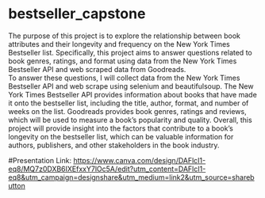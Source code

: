 # bestseller_capstone

The purpose of this project is to explore the relationship between book attributes and their longevity and frequency on the New York Times Bestseller list.  Specifically, this project aims to answer questions related to book genres, ratings, and format using data from the New York Times Bestseller API and web scraped data from Goodreads.  
To answer these questions, I will collect data from the New York Times Bestseller API and web scrape using selenium and beautifulsoup.  The New York Times Bestseller API provides information about books that have made it onto the bestseller list, including the title, author, format, and number of weeks on the list.  Goodreads provides book genres, ratings and reviews, which will be used to measure a book’s popularity and quality.
Overall, this project will provide insight into the factors that contribute to a book’s longevity on the bestseller list, which can be valuable information for authors, publishers, and other stakeholders in the book industry.

#Presentation Link: https://www.canva.com/design/DAFlcI1-eq8/MQ7z0DXB6IXEfxxY7lOc5A/edit?utm_content=DAFlcI1-eq8&utm_campaign=designshare&utm_medium=link2&utm_source=sharebutton
